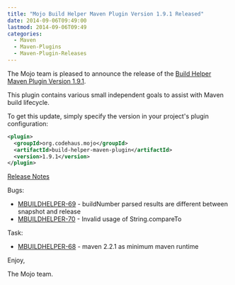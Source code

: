 ```yaml
---
title: "Mojo Build Helper Maven Plugin Version 1.9.1 Released"
date: 2014-09-06T09:49:00
lastmod: 2014-09-06T09:49
categories:
  - Maven
  - Maven-Plugins
  - Maven-Plugin-Releases
---
```

The Mojo team is pleased to announce the release of the 
[Build Helper Maven Plugin Version 1.9.1](http://mojo.codehaus.org/build-helper-maven-plugin/).

This plugin contains various small independent goals to assist with Maven
build lifecycle.

To get this update, simply specify the version in your project's plugin
configuration:

```xml
<plugin>
  <groupId>org.codehaus.mojo</groupId>
  <artifactId>build-helper-maven-plugin</artifactId>
  <version>1.9.1</version>
</plugin>
```
<!-- more -->

[Release Notes](http://jira.codehaus.org/secure/ReleaseNote.jspa?projectId=11702&version=20534)

Bugs:

 * [MBUILDHELPER-69](https://issues.apache.org/jira/browse/MBUILDHELPER-69) - buildNumber parsed results are different between snapshot and release
 * [MBUILDHELPER-70](https://issues.apache.org/jira/browse/MBUILDHELPER-70) - Invalid usage of String.compareTo

Task:

 * [MBUILDHELPER-68](https://issues.apache.org/jira/browse/MBUILDHELPER-68) - maven 2.2.1 as minimum maven runtime

Enjoy,

The Mojo team.

